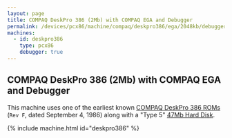 ```yaml
---
layout: page
title: COMPAQ DeskPro 386 (2Mb) with COMPAQ EGA and Debugger
permalink: /devices/pcx86/machine/compaq/deskpro386/ega/2048kb/debugger/
machines:
  - id: deskpro386
    type: pcx86
    debugger: true
---
```


COMPAQ DeskPro 386 (2Mb) with COMPAQ EGA and Debugger
-----------------------------------------------------

This machine uses one of the earliest known [COMPAQ DeskPro 386 ROMs](/devices/pcx86/rom/compaq/deskpro386/)
(`Rev F`, dated September 4, 1986) along with a "Type 5" [47Mb Hard Disk](/disks/pcx86/fixed/47mb/).

{% include machine.html id="deskpro386" %}
